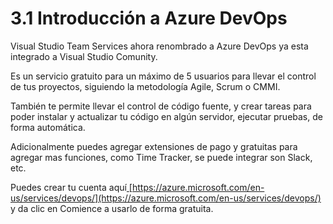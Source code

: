 # 3.1 Introducción a Azure DevOps

Visual Studio Team Services ahora renombrado a Azure DevOps ya esta integrado a Visual Studio Comunity.

Es un servicio gratuito para un máximo de 5 usuarios para llevar el control de tus proyectos, siguiendo la metodología Agile, Scrum o CMMI.

También te permite llevar el control de código fuente, y crear tareas para poder instalar y actualizar tu código en algún servidor, ejecutar pruebas, de forma automática.

Adicionalmente puedes agregar extensiones de pago y gratuitas para agregar mas funciones, como Time Tracker, se puede integrar son Slack, etc.

Puedes crear tu cuenta aquí[ ](https://azure.microsoft.com/en-us/services/devops/)[https://azure.microsoft.com/en-us/services/devops/](https://azure.microsoft.com/en-us/services/devops/) y da clic en Comience a usarlo de forma gratuita.



